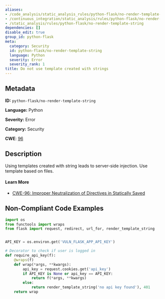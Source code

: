 ```yaml
---
aliases:
- /code_analysis/static_analysis_rules/python-flask/no-render-template-string
- /continuous_integration/static_analysis/rules/python-flask/no-render-template-string
- /static_analysis/rules/python-flask/no-render-template-string
dependencies: []
disable_edit: true
group_id: python-flask
meta:
  category: Security
  id: python-flask/no-render-template-string
  language: Python
  severity: Error
  severity_rank: 1
title: Do not use template created with strings
---
```

<!--  SOURCED FROM https://github.com/DataDog/datadog-static-analyzer-rule-docs -->


## Metadata
**ID:** `python-flask/no-render-template-string`

**Language:** Python

**Severity:** Error

**Category:** Security

**CWE**: [96](https://cwe.mitre.org/data/definitions/96.html)

## Description
Using templates created with string leads to server-side injection. Use template based on files.

#### Learn More

 - [CWE-96: Improper Neutralization of Directives in Statically Saved](https://cwe.mitre.org/data/definitions/96.html)

## Non-Compliant Code Examples
```python
import os
from functools import wraps
from flask import request, redirect, url_for, render_template_string


API_KEY = os.environ.get('VULN_FLASK_APP_API_KEY')

# Decorator to check if user is logged in
def require_api_key(f):
    @wraps(f)
    def wrap(*args, **kwargs):
        api_key = request.cookies.get('api_key')
        if API_KEY is None or api_key == API_KEY:
            return f(*args, **kwargs)
        else:
            return render_template_string('no api key found'), 401
    return wrap
```
